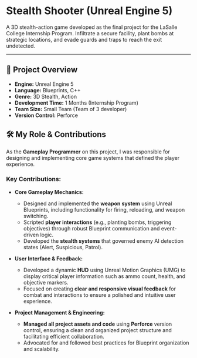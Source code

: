 # Stealth Shooter (Unreal Engine 5)

A 3D stealth-action game developed as the final project for the LaSalle College Internship Program. Infiltrate a secure facility, plant bombs at strategic locations, and evade guards and traps to reach the exit undetected.

---

## 🎯 Project Overview

*   **Engine:** Unreal Engine 5
*   **Language:** Blueprints, C++
*   **Genre:** 3D Stealth, Action
*   **Development Time:** 1 Months (Internship Program)
*   **Team Size:** Small Team (Team of 3 developer)
*   **Version Control:** Perforce

## 🛠️ My Role & Contributions

As the **Gameplay Programmer** on this project, I was responsible for designing and implementing core game systems that defined the player experience.

### Key Contributions:

*   **Core Gameplay Mechanics:**
    *   Designed and implemented the **weapon system** using Unreal Blueprints, including functionality for firing, reloading, and weapon switching.
    *   Scripted **player interactions** (e.g., planting bombs, triggering objectives) through robust Blueprint communication and event-driven logic.
    *   Developed the **stealth systems** that governed enemy AI detection states (Alert, Suspicious, Patrol).

*   **User Interface & Feedback:**
    *   Developed a dynamic **HUD** using Unreal Motion Graphics (UMG) to display critical player information such as ammo count, health, and objective markers.
    *   Focused on creating **clear and responsive visual feedback** for combat and interactions to ensure a polished and intuitive user experience.

*   **Project Management & Engineering:**
    *   **Managed all project assets and code** using **Perforce** version control, ensuring a clean and organized project structure and facilitating efficient collaboration.
    *   Advocated for and followed best practices for Blueprint organization and scalability.
